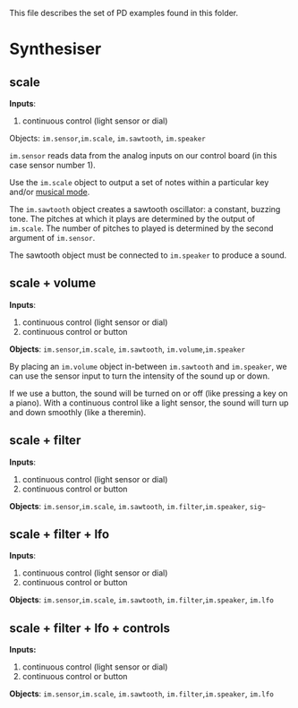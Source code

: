 This file describes the set of PD examples found in this folder.

# Synthesiser

## scale

**Inputs**: 

1. continuous control (light sensor or dial)

Objects: `im.sensor`,`im.scale`, `im.sawtooth`, `im.speaker`

`im.sensor` reads data from the analog inputs on our control board (in this case sensor number 1).

Use the `im.scale` object to output a set of notes within a particular key and/or [musical mode](https://blog.landr.com/music-modes/).

The `im.sawtooth` object creates a sawtooth oscillator: a constant, buzzing tone. The pitches at which it plays are determined by the output of `im.scale`.  The number of pitches to played is determined by the second argument of `im.sensor`.

The sawtooth object must be connected to `im.speaker` to produce a sound.

## scale + volume

**Inputs**: 

1. continuous control (light sensor or dial)
2. continuous control or button

**Objects**: `im.sensor`,`im.scale`, `im.sawtooth`, `im.volume`,`im.speaker`

By placing an `im.volume` object in-between `im.sawtooth` and `im.speaker`, we can use the sensor input to turn the intensity of the sound up or down.

If we use a button, the sound will be turned on or off (like pressing a key on a piano).  With a continuous control like a light sensor, the sound will turn up and down smoothly (like a theremin).

## scale + filter

**Inputs**: 

1. continuous control (light sensor or dial)
2. continuous control or button

**Objects**: `im.sensor`,`im.scale`, `im.sawtooth`, `im.filter`,`im.speaker`, `sig~`

## scale + filter + lfo

**Inputs**: 

1. continuous control (light sensor or dial)
2. continuous control or button

**Objects**: `im.sensor`,`im.scale`, `im.sawtooth`, `im.filter`,`im.speaker`, `im.lfo`

## scale + filter + lfo + controls

**Inputs:** 

1. continuous control (light sensor or dial)
2. continuous control or button

**Objects**: `im.sensor`,`im.scale`, `im.sawtooth`, `im.filter`,`im.speaker`, `im.lfo`